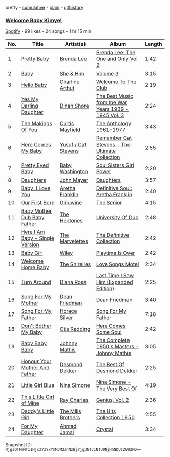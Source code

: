 pretty - [cumulative](/playlists/cumulative/5zpAWvvDe0Q8TXjrgInIke.md) - [plain](/playlists/plain/5zpAWvvDe0Q8TXjrgInIke) - [githistory](https://github.githistory.xyz/mackorone/spotify-playlist-archive/blob/main/playlists/plain/5zpAWvvDe0Q8TXjrgInIke)

### [Welcome Baby Kimye!](https://open.spotify.com/playlist/5zpAWvvDe0Q8TXjrgInIke)

> 

[Spotify](https://open.spotify.com/user/spotify) - 99 likes - 24 songs - 1 hr 15 min

| No. | Title | Artist(s) | Album | Length |
|---|---|---|---|---|
| 1 | [Pretty Baby](https://open.spotify.com/track/64yve9ERakVLgli46iyz5P) | [Brenda Lee](https://open.spotify.com/artist/4cPHsZM98sKzmV26wlwD2W) | [Brenda Lee: The One and Only Vol 2](https://open.spotify.com/album/5GZoQnjVRx0fmllwJ1Kqy3) | 1:42 |
| 2 | [Baby](https://open.spotify.com/track/0iTrbNlIQj7Kfk1ytfMopY) | [She & Him](https://open.spotify.com/artist/3CIRif6ZAedT7kZSPvj2A4) | [Volume 3](https://open.spotify.com/album/30W17Ol4QWQpvID7OCQUpQ) | 3:15 |
| 3 | [Hello Baby](https://open.spotify.com/track/29soU0GjgicnX2kUuizCaZ) | [Charline Arthut](https://open.spotify.com/artist/35Xb66eML4saVZGUQVqs65) | [Welcome To The Club](https://open.spotify.com/album/4zSQEYT3CDwjzMlumuQtaH) | 2:19 |
| 4 | [Yes My Darling Daughter](https://open.spotify.com/track/4nC1OvUy6chDtxHYDNnag0) | [Dinah Shore](https://open.spotify.com/artist/73xrrv4ZrlpLi1q0Q34wiK) | [The Best Music from the War Years 1939 \- 1945 Vol\. 3](https://open.spotify.com/album/5l8H5TG5CdBc2btNm3IgqF) | 2:24 |
| 5 | [The Makings Of You](https://open.spotify.com/track/3H9Xxl4vitt2XgzZLrDyDB) | [Curtis Mayfield](https://open.spotify.com/artist/2AV6XDIs32ofIJhkkDevjm) | [The Anthology 1961\-1977](https://open.spotify.com/album/0qvxVXv3xnLJT4iUDATxVk) | 3:43 |
| 6 | [Here Comes My Baby](https://open.spotify.com/track/54wnWbPaS3cjnPxyOY8k3X) | [Yusuf / Cat Stevens](https://open.spotify.com/artist/08F3Y3SctIlsOEmKd6dnH8) | [Remember Cat Stevens \- The Ultimate Collection](https://open.spotify.com/album/2BVH7dygkxsraF9EmdNT6P) | 2:55 |
| 7 | [Pretty Eyed Baby](https://open.spotify.com/track/1iNjyEYPmxA3JF17OzmLHs) | [Baby Washington](https://open.spotify.com/artist/29afta7TiMlvY1fkgaFJcH) | [Soul Sisters Girl Power](https://open.spotify.com/album/1GFNuRo7Cit3U18XCaYLPA) | 2:20 |
| 8 | [Daughters](https://open.spotify.com/track/6J3PYJ5mpscGmSFF6ANYDQ) | [John Mayer](https://open.spotify.com/artist/0hEurMDQu99nJRq8pTxO14) | [Daughters](https://open.spotify.com/album/1kf0hXvUKd4qkKGrWBws7q) | 3:57 |
| 9 | [Baby, I Love You](https://open.spotify.com/track/4CqfNNLTAO99k4vBBQRxZM) | [Aretha Franklin](https://open.spotify.com/artist/7nwUJBm0HE4ZxD3f5cy5ok) | [Definitive Soul: Aretha Franklin](https://open.spotify.com/album/2TQwwjsqs7dsHWkzcTa36n) | 2:40 |
| 10 | [Our First Born](https://open.spotify.com/track/2ivb7FUrnoArK0v1JvqwYA) | [Ginuwine](https://open.spotify.com/artist/7r8RF1tN2A4CiGEplkp1oP) | [The Senior](https://open.spotify.com/album/3t4OgAvvOzvXw8D2NHUeDR) | 4:15 |
| 11 | [Baby Mother Dub Baby Father](https://open.spotify.com/track/2mrmgXflEWXhpny9Aey5ON) | [The Heptones](https://open.spotify.com/artist/6b5Hxvp7SWlJY5uUrRlzx4) | [University Of Dub](https://open.spotify.com/album/6a1NvUYX6m9WZzatF5rHJn) | 2:48 |
| 12 | [Here I Am Baby \- Single Version](https://open.spotify.com/track/7yNW1YQWPi8xPjH0adH1W0) | [The Marvelettes](https://open.spotify.com/artist/0MponVSpW81oLvJZ53vYZH) | [The Definitive Collection](https://open.spotify.com/album/1pjFUrcV77wbRBNpTRMlRc) | 2:42 |
| 13 | [Baby Girl](https://open.spotify.com/track/7KSKBd07ewDUmjVng2WaMb) | [Wiley](https://open.spotify.com/artist/7k9T7lZlHjRAM1bb0r9Rm3) | [Playtime Is Over](https://open.spotify.com/album/1Bzb6tlpnxrEwajQDM361B) | 2:42 |
| 14 | [Welcome Home Baby](https://open.spotify.com/track/0BqWWdLU59kmovPnddlJSn) | [The Shirelles](https://open.spotify.com/artist/0x83OBqixqdCHnStP5VMcn) | [Love Songs Motel](https://open.spotify.com/album/2UkH469B1d70HFVlJYgPp5) | 2:34 |
| 15 | [Turn Around](https://open.spotify.com/track/04e8lZDwgyiC3a4SYb8RdQ) | [Diana Ross](https://open.spotify.com/artist/3MdG05syQeRYPPcClLaUGl) | [Last Time I Saw Him \(Expanded Edition\)](https://open.spotify.com/album/25b5PnuHsPiZqZj6gp6ye2) | 2:25 |
| 16 | [Song For My Mother](https://open.spotify.com/track/2wvsTOieorWSAKEFto2fn8) | [Dean Friedman](https://open.spotify.com/artist/4IT7iUyEDGX4pJDo6CfFRB) | [Dean Friedman](https://open.spotify.com/album/6jOJARNCHTbV9dSNtOEPBJ) | 3:40 |
| 17 | [Song For My Father](https://open.spotify.com/track/1CDBaGlisZlOJzvx88lL8A) | [Horace Silver](https://open.spotify.com/artist/5ZATfKurLqflrBhv2FLht5) | [Song For My Father](https://open.spotify.com/album/4LEnATSqKeANOJ0mLUAuCE) | 7:18 |
| 18 | [Don't Bother My Baby](https://open.spotify.com/track/4ZSMFQdH3b2vUOflJZN4FN) | [Otis Redding](https://open.spotify.com/artist/60df5JBRRPcnSpsIMxxwQm) | [Here Comes Some Soul](https://open.spotify.com/album/3GrarAd02NV54IzaeXUqZ5) | 2:42 |
| 19 | [Baby Baby Baby](https://open.spotify.com/track/1Ut95lm6Ydl5cxN1ExamOi) | [Johnny Mathis](https://open.spotify.com/artist/21LGsW7bziR4Ledx7WZ1Wf) | [The Complete 1950's Masters \- Johnny Mathis](https://open.spotify.com/album/2kA1tewN9dZxnniJ3x5NG7) | 3:05 |
| 20 | [Honour Your Mother And Father](https://open.spotify.com/track/2dS6HIF1ZDalGObFT4WLuq) | [Desmond Dekker](https://open.spotify.com/artist/1FcB6xMihhP9Hb6AdGVbWe) | [The Best Of Desmond Dekker](https://open.spotify.com/album/7GVnMeMjoSbZAIe5U02UOL) | 2:25 |
| 21 | [Little Girl Blue](https://open.spotify.com/track/0cK82o50GO2XpyvaglBBWc) | [Nina Simone](https://open.spotify.com/artist/7G1GBhoKtEPnP86X2PvEYO) | [Nina Simone \- The Very Best Of](https://open.spotify.com/album/2HwQNLQBZNvOf55mJeKDvC) | 4:19 |
| 22 | [This Little Girl of Mine](https://open.spotify.com/track/1lHnGHEMoV31piUsLyM3mn) | [Ray Charles](https://open.spotify.com/artist/1eYhYunlNJlDoQhtYBvPsi) | [Genius, Vol\. 2](https://open.spotify.com/album/3h9CC5eXsKd3Q2ym9upTVn) | 2:36 |
| 23 | [Daddy's Little Girl](https://open.spotify.com/track/3DFRNxC3kROOKNT18i15Br) | [The Mills Brothers](https://open.spotify.com/artist/5v8bwWRbu7AI3YFhzoM6Ha) | [The Hits Collection 1950](https://open.spotify.com/album/7GJLy632Hq1obJWb0SCZNu) | 2:55 |
| 24 | [For My Daughter](https://open.spotify.com/track/7pGLavUHD7BZaQ9rAvFJLT) | [Ahmad Jamal](https://open.spotify.com/artist/6gc6oo3u2f7SqTd4mhe81O) | [Crystal](https://open.spotify.com/album/61tuvxkgsvrsRQmoMSu6YA) | 3:34 |

Snapshot ID: `NjgsOTFmMTI1Njc3YzYxYmM3M2ZhNzBjYjg3NTJiNTU0NjNhNDUzZGU2MQ==`
